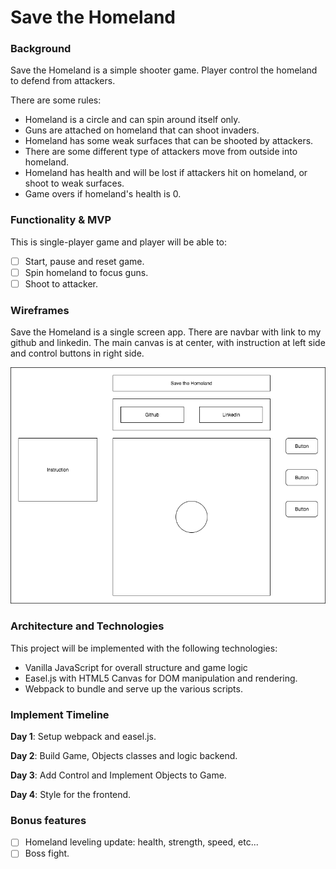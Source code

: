 # Save the Homeland

### Background

Save the Homeland is a simple shooter game. Player control the homeland to defend from attackers.

There are some rules:

- Homeland is a circle and can spin around itself only.
- Guns are attached on homeland that can shoot invaders.
- Homeland has some weak surfaces that can be shooted by attackers.
- There are some different type of attackers move from outside into homeland.
- Homeland has health and will be lost if attackers hit on homeland, or shoot to weak surfaces.
- Game overs if homeland's health is 0.

### Functionality & MVP

This is single-player game and player will be able to:

- [ ] Start, pause and reset game.
- [ ] Spin homeland to focus guns.
- [ ] Shoot to attacker.

### Wireframes

Save the Homeland is a single screen app. There are navbar with link to my github and linkedin. The main canvas is at center, with instruction at left side and control buttons in right side.

![wireframes](images/js-wireframe.png)

### Architecture and Technologies

This project will be implemented with the following technologies:

- Vanilla JavaScript for overall structure and game logic
- Easel.js with HTML5 Canvas for DOM manipulation and rendering.
- Webpack to bundle and serve up the various scripts.

### Implement Timeline

**Day 1**: Setup webpack and easel.js.

**Day 2**: Build Game, Objects classes and logic backend.

**Day 3**: Add Control and Implement Objects to Game.

**Day 4**: Style for the frontend.

### Bonus features

- [ ] Homeland leveling update: health, strength, speed, etc...
- [ ] Boss fight.